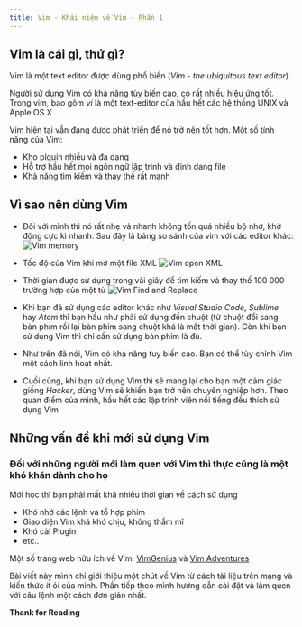 ```yaml
---
title: Vim - Khái niệm về Vim - Phần 1
---
```


## Vim là cái gì, thứ gì?

Vim là một text editor được dùng phổ biến (*Vim - the ubiquitous text editor*).

Người sử dụng Vim có khả năng tùy biến cao, có rất nhiều hiệu ứng tốt. Trong vim, bao gôm *vi* là một text-editor của hầu hết các hệ thống UNIX và Apple OS X

Vim hiện tại vẫn đang được phát triển để nó trở nên tốt hơn. Một số tính năng của Vim:
  * Kho plguin nhiều và đa dạng
  * Hỗ trợ hầu hết mọi ngôn ngữ lập trình và định dang file
  * Khả năng tìm kiếm và thay thế rất mạnh

## Vì sao nên dùng Vim
  - Đối với mình thì nó rất nhẹ và nhanh không tốn quá nhiều bộ nhớ, khở động cực kì nhanh. Sau đây là bảng so sánh của vim với các editor khác:
![Vim memory](https://i.imgur.com/3Jo8fpZ.png)
  - Tốc độ của Vim khi mở một file XML
  ![Vim open XML](https://i.imgur.com/Up7B2F8.png)
  - Thời gian được sử dụng trong vài giây để tìm kiếm và thay thế 100 000 trường hợp của một từ
  ![Vim Find and Replace](https://i.imgur.com/ZW1YjLG.png)
  - Khi bạn đã sử dụng các editor khác như *Visual Studio Code*, *Sublime* hay *Atom* thì bạn hầu như phải sử dụng đến chuột (từ chuột đổi sang bàn phím rồi lại bàn phím sang chuột khá là mất thời gian). Còn khi bạn sử dụng Vim thì chỉ cần sử dụng bàn phím là đủ.

  - Như trên đã nói, Vim có khả năng tuy biến cao. Bạn có thể tùy chỉnh Vim  một cách linh hoạt nhất.
  - Cuối cùng, khi bạn sử dụng Vim thì sẽ mang lại cho bạn một cảm giác giống *Hacker*, dùng Vim sẽ khiến bạn trở nên chuyên nghiệp hơn. Theo quan điểm của mình, hầu hết các lập trình viên nổi tiếng đều thích sử dụng Vim

## Những vấn đề khi mới sử dụng Vim
### Đối với những người mới làm quen với Vim thì thực cũng là một khó khăn dành cho họ
Mới học thì bạn phải mất khá nhiều thời gian về cách sử dụng
  - Khó nhớ các lệnh và tổ hợp phím
  - Giao diện Vim khá khó chịu, không thẩm mĩ
  - Khó cài Plugin
  - etc..

Một số trang web hữu ích về Vim: [VimGenius](http://www.vimgenius.com/) và [Vim Adventures](https://vim-adventures.com/)

Bài viết này mình chỉ giới thiệu một chút về Vim từ cách tài liệu trên mạng và kiến thức ít ỏi của mình. Phần tiếp theo mình hướng dẫn cài đặt và làm quen với câu lệnh một cách đơn giản nhất.

**Thank for Reading**
